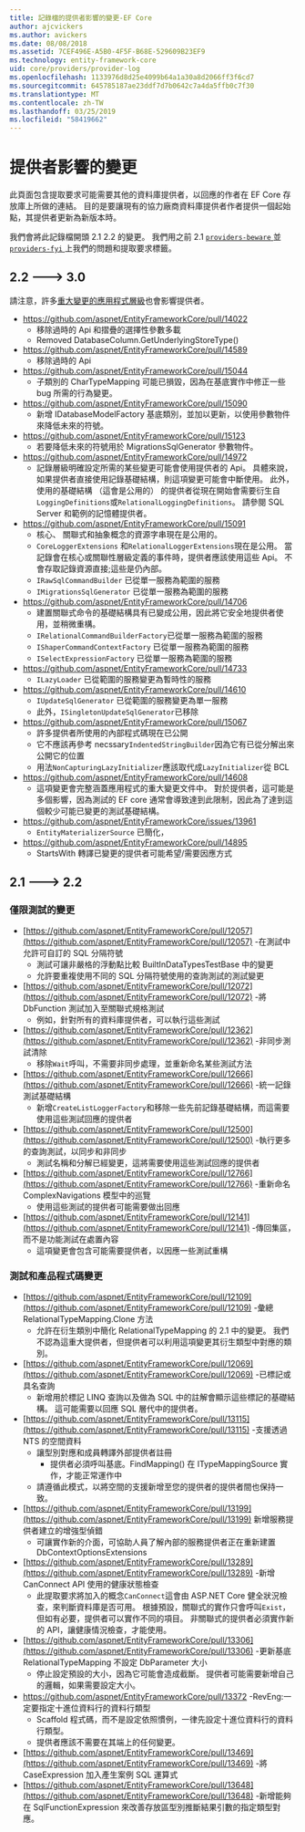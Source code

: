 ```yaml
---
title: 記錄檔的提供者影響的變更-EF Core
author: ajcvickers
ms.author: avickers
ms.date: 08/08/2018
ms.assetid: 7CEF496E-A5B0-4F5F-B68E-529609B23EF9
ms.technology: entity-framework-core
uid: core/providers/provider-log
ms.openlocfilehash: 1133976d8d25e4099b64a1a30a8d2066ff3f6cd7
ms.sourcegitcommit: 645785187ae23ddf7d7b0642c7a4da5ffb0c7f30
ms.translationtype: MT
ms.contentlocale: zh-TW
ms.lasthandoff: 03/25/2019
ms.locfileid: "58419662"
---
```

# <a name="provider-impacting-changes"></a>提供者影響的變更

此頁面包含提取要求可能需要其他的資料庫提供者，以回應的作者在 EF Core 存放庫上所做的連結。 目的是要讓現有的協力廠商資料庫提供者作者提供一個起始點，其提供者更新為新版本時。

我們會將此記錄檔開頭 2.1 2.2 的變更。 我們用之前 2.1 [ `providers-beware` ](https://github.com/aspnet/EntityFrameworkCore/labels/providers-beware)並[ `providers-fyi` ](https://github.com/aspnet/EntityFrameworkCore/labels/providers-fyi)上我們的問題和提取要求標籤。

## <a name="22-----30"></a>2.2 ---> 3.0

請注意，許多[重大變更的應用程式層級](../what-is-new/ef-core-3.0/breaking-changes.md)也會影響提供者。

* https://github.com/aspnet/EntityFrameworkCore/pull/14022
  * 移除過時的 Api 和摺疊的選擇性參數多載
  * Removed DatabaseColumn.GetUnderlyingStoreType()
* https://github.com/aspnet/EntityFrameworkCore/pull/14589
  * 移除過時的 Api
* https://github.com/aspnet/EntityFrameworkCore/pull/15044
  * 子類別的 CharTypeMapping 可能已損毀，因為在基底實作中修正一些 bug 所需的行為變更。
* https://github.com/aspnet/EntityFrameworkCore/pull/15090
  * 新增 IDatabaseModelFactory 基底類別，並加以更新，以使用參數物件來降低未來的符號。
* https://github.com/aspnet/EntityFrameworkCore/pull/15123
  * 若要降低未來的符號用於 MigrationsSqlGenerator 參數物件。
* https://github.com/aspnet/EntityFrameworkCore/pull/14972
  * 記錄層級明確設定所需的某些變更可能會使用提供者的 Api。 具體來說，如果提供者直接使用記錄基礎結構，則這項變更可能會中斷使用。 此外，使用的基礎結構 （這會是公用的） 的提供者從現在開始會需要衍生自`LoggingDefinitions`或`RelationalLoggingDefinitions`。 請參閱 SQL Server 和範例的記憶體提供者。
* https://github.com/aspnet/EntityFrameworkCore/pull/15091
  * 核心、 關聯式和抽象概念的資源字串現在是公用的。
  * `CoreLoggerExtensions` 和`RelationalLoggerExtensions`現在是公用。 當記錄會在核心或關聯性層級定義的事件時，提供者應該使用這些 Api。 不會存取記錄資源直接;這些是仍內部。
  * `IRawSqlCommandBuilder` 已從單一服務為範圍的服務
  * `IMigrationsSqlGenerator` 已從單一服務為範圍的服務
* https://github.com/aspnet/EntityFrameworkCore/pull/14706
  * 建置關聯式命令的基礎結構具有已變成公用，因此將它安全地提供者使用，並稍微重構。
  * `IRelationalCommandBuilderFactory`已從單一服務為範圍的服務
  * `IShaperCommandContextFactory` 已從單一服務為範圍的服務
  * `ISelectExpressionFactory` 已從單一服務為範圍的服務
* https://github.com/aspnet/EntityFrameworkCore/pull/14733
  * `ILazyLoader` 已從範圍的服務變更為暫時性的服務
* https://github.com/aspnet/EntityFrameworkCore/pull/14610
  * `IUpdateSqlGenerator` 已從範圍的服務變更為單一服務
  * 此外，`ISingletonUpdateSqlGenerator`已移除
* https://github.com/aspnet/EntityFrameworkCore/pull/15067
  * 許多提供者所使用的內部程式碼現在已公開
  * 它不應該再參考 necssary`IndentedStringBuilder`因為它有已從分解出來公開它的位置
  * 用法`NonCapturingLazyInitializer`應該取代成`LazyInitializer`從 BCL
* https://github.com/aspnet/EntityFrameworkCore/pull/14608
  * 這項變更會完整涵蓋應用程式的重大變更文件中。 對於提供者，這可能是多個影響，因為測試的 EF core 通常會導致達到此限制，因此為了達到這個較少可能已變更的測試基礎結構。
* https://github.com/aspnet/EntityFrameworkCore/issues/13961
  * `EntityMaterializerSource` 已簡化，
* https://github.com/aspnet/EntityFrameworkCore/pull/14895
  * StartsWith 轉譯已變更的提供者可能希望/需要因應方式

## <a name="21-----22"></a>2.1 ---> 2.2

### <a name="test-only-changes"></a>僅限測試的變更

* [https://github.com/aspnet/EntityFrameworkCore/pull/12057](https://github.com/aspnet/EntityFrameworkCore/pull/12057) -在測試中允許可自訂的 SQL 分隔符號
  * 測試可讓非嚴格的浮動點比較 BuiltInDataTypesTestBase 中的變更
  * 允許要重複使用不同的 SQL 分隔符號使用的查詢測試的測試變更
* [https://github.com/aspnet/EntityFrameworkCore/pull/12072](https://github.com/aspnet/EntityFrameworkCore/pull/12072) -將 DbFunction 測試加入至關聯式規格測試
  * 例如，針對所有的資料庫提供者，可以執行這些測試
* [https://github.com/aspnet/EntityFrameworkCore/pull/12362](https://github.com/aspnet/EntityFrameworkCore/pull/12362) -非同步測試清除
  * 移除`Wait`呼叫，不需要非同步處理，並重新命名某些測試方法
* [https://github.com/aspnet/EntityFrameworkCore/pull/12666](https://github.com/aspnet/EntityFrameworkCore/pull/12666) -統一記錄測試基礎結構
  * 新增`CreateListLoggerFactory`和移除一些先前記錄基礎結構，而這需要使用這些測試回應的提供者
* [https://github.com/aspnet/EntityFrameworkCore/pull/12500](https://github.com/aspnet/EntityFrameworkCore/pull/12500) -執行更多的查詢測試，以同步和非同步
  * 測試名稱和分解已經變更，這將需要使用這些測試回應的提供者
* [https://github.com/aspnet/EntityFrameworkCore/pull/12766](https://github.com/aspnet/EntityFrameworkCore/pull/12766) -重新命名 ComplexNavigations 模型中的巡覽
  * 使用這些測試的提供者可能需要做出回應
* [https://github.com/aspnet/EntityFrameworkCore/pull/12141](https://github.com/aspnet/EntityFrameworkCore/pull/12141) -傳回集區，而不是功能測試在處置內容
  * 這項變更會包含可能需要提供者，以因應一些測試重構


### <a name="test-and-product-code-changes"></a>測試和產品程式碼變更

* [https://github.com/aspnet/EntityFrameworkCore/pull/12109](https://github.com/aspnet/EntityFrameworkCore/pull/12109) -彙總 RelationalTypeMapping.Clone 方法
  * 允許在衍生類別中簡化 RelationalTypeMapping 的 2.1 中的變更。 我們不認為這重大提供者，但提供者可以利用這項變更其衍生類型中對應的類別。
* [https://github.com/aspnet/EntityFrameworkCore/pull/12069](https://github.com/aspnet/EntityFrameworkCore/pull/12069) -已標記或具名查詢
  * 新增用於標記 LINQ 查詢以及做為 SQL 中的註解會顯示這些標記的基礎結構。 這可能需要以回應 SQL 層代中的提供者。
* [https://github.com/aspnet/EntityFrameworkCore/pull/13115](https://github.com/aspnet/EntityFrameworkCore/pull/13115) -支援透過 NTS 的空間資料
  * 讓型別對應和成員轉譯外部提供者註冊
    * 提供者必須呼叫基底。FindMapping() 在 ITypeMappingSource 實作，才能正常運作中
  * 請遵循此模式，以將空間的支援新增至您的提供者的提供者間也保持一致。
* [https://github.com/aspnet/EntityFrameworkCore/pull/13199](https://github.com/aspnet/EntityFrameworkCore/pull/13199) 新增服務提供者建立的增強型偵錯
  * 可讓實作新的介面，可協助人員了解內部的服務提供者正在重新建置 DbContextOptionsExtensions
* [https://github.com/aspnet/EntityFrameworkCore/pull/13289](https://github.com/aspnet/EntityFrameworkCore/pull/13289) -新增 CanConnect API 使用的健康狀態檢查
  * 此提取要求將加入的概念`CanConnect`這會由 ASP.NET Core 健全狀況檢查，來判斷資料庫是否可用。 根據預設，關聯式的實作只會呼叫`Exist`，但如有必要，提供者可以實作不同的項目。 非關聯式的提供者必須實作新的 API，讓健康情況檢查，才能使用。
* [https://github.com/aspnet/EntityFrameworkCore/pull/13306](https://github.com/aspnet/EntityFrameworkCore/pull/13306) -更新基底 RelationalTypeMapping 不設定 DbParameter 大小
  * 停止設定預設的大小，因為它可能會造成截斷。 提供者可能需要新增自己的邏輯，如果需要設定大小。
* https://github.com/aspnet/EntityFrameworkCore/pull/13372 -RevEng:一定要指定十進位資料行的資料行類型
  * Scaffold 程式碼，而不是設定依照慣例，一律先設定十進位資料行的資料行類型。
  * 提供者應該不需要在其端上的任何變更。
* [https://github.com/aspnet/EntityFrameworkCore/pull/13469](https://github.com/aspnet/EntityFrameworkCore/pull/13469) -將 CaseExpression 加入產生案例 SQL 運算式
* [https://github.com/aspnet/EntityFrameworkCore/pull/13648](https://github.com/aspnet/EntityFrameworkCore/pull/13648) -新增能夠在 SqlFunctionExpression 來改善存放區型別推斷結果引數的指定類型對應。
